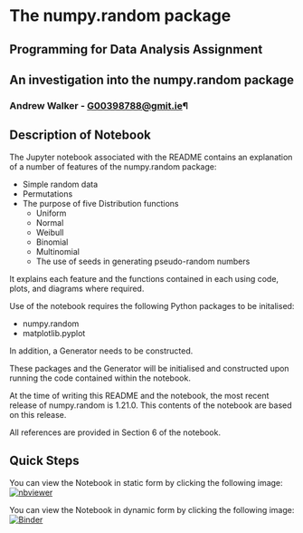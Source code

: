 # The numpy.random package

## Programming for Data Analysis Assignment

## An investigation into the numpy.random package

### Andrew Walker - G00398788@gmit.ie¶



## Description of Notebook

The Jupyter notebook associated with the README contains an explanation of a number of features of the numpy.random package:

- Simple random data
- Permutations
- The purpose of five Distribution functions
  - Uniform
  - Normal
  - Weibull
  - Binomial
  - Multinomial
  - The use of seeds in generating pseudo-random numbers
  
It explains each feature and the functions contained in each using code, plots, and diagrams where required. 

Use of the notebook requires the following Python packages to be initalised:

- numpy.random
- matplotlib.pyplot

In addition, a Generator needs to be constructed. 

These packages and the Generator will be initialised and constructed upon running the code contained within the notebook.

At the time of writing this README and the notebook, the most recent release of numpy.random is 1.21.0. This contents of the notebook are based on this release.

All references are provided in Section 6 of the notebook.


## Quick Steps

You can view the Notebook in static form by clicking the following image: [![nbviewer](https://raw.githubusercontent.com/jupyter/design/master/logos/Badges/nbviewer_badge.svg)](https://nbviewer.org/github/AndyWalker81/ProgrammingForDataAnalysis_Assessment/blob/main/numpy-random.ipynb)

You can view the Notebook in dynamic form by clicking the following image: [![Binder](https://mybinder.org/badge_logo.svg)](https://mybinder.org/v2/gh/AndyWalker81/ProgrammingForDataAnalysis_Assessment/HEAD?labpath=numpy-random.ipynb)



